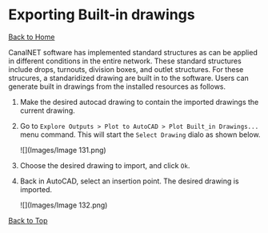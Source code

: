 # Exporting Built-in drawings
[Back to Home](../index.md#wellcome)

CanalNET software has implemented standard structures as can be applied in different conditions in the entire network.
These standard structures include drops, turnouts, division boxes, and outlet structures. For these strucures,
a standaridized drawing are built in to the software.
Users can generate built in drawings from the installed resources as follows.

1. Make the desired autocad drawing to contain the imported drawings the current drawing.
1. Go to `Explore Outputs > Plot to AutoCAD > Plot Built_in Drawings...` menu command.  This will start the `Select Drawing` dialo as shown below.
    
    ![](Images/Image 131.png)

1. Choose the desired drawing to import, and click `Ok`.
1. Back in AutoCAD, select an insertion point. The desired drawing is imported.

    ![](Images/Image 132.png)

[Back to Top](#)